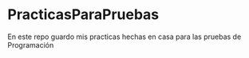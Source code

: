# PracticasParaPruebas
En este repo guardo mis practicas hechas en casa para las pruebas de Programación
